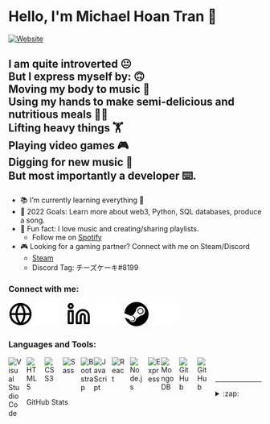 # Hello, I'm Michael Hoan Tran 👋

[![Website](https://img.shields.io/badge/Portfolio-Hi!-%2390bccb?style=for-the-badge)](https://michaelhtran.com)

## I am quite introverted 😐 <br> But I express myself by: 🙃 <br> Moving my body to music 💃 <br> Using my hands to make semi-delicious and nutritious meals 🧑‍🍳 <br> Lifting heavy things 🏋️ <br> Playing video games 🎮 <br> Digging for new music 🎵 <br> But most importantly a developer ⌨️.

- 📚 I’m currently learning everything 🤣
- 🥅 2022 Goals: Learn more about web3, Python, SQL databases, produce a song.
- 🎵 Fun fact: I love music and creating/sharing playlists.
  - Follow me on [Spotify](https://open.spotify.com/user/michaelhtran120?si=c3078f41300b481b)
- 🎮 Looking for a gaming partner? Connect with me on Steam/Discord
  - [Steam](https://steamcommunity.com/id/eMpTykeki/)
  - Discord Tag: チーズケーキ#8199

### Connect with me:

[![website](./img/globe-light.svg)](https://michaelhtran.com#gh-light-mode-only)
[![website](./img/globe-dark.svg)](https://michaelhtran.com#gh-dark-mode-only)
&nbsp;&nbsp;
[![website](./img/linkedin-light.svg)](https://linkedin.com/in/michaelhtran120#gh-light-mode-only)
[![website](./img/linkedin-dark.svg)](https://linkedin.com/in/michaelhtran120#gh-dark-mode-only)
&nbsp;&nbsp;
[![website](./img/steam-light.svg)](https://steamcommunity.com/id/eMpTykeki/#gh-light-mode-only)
[![website](./img/steam-dark.svg)](https://steamcommunity.com/id/eMpTykeki/#gh-dark-mode-only)
&nbsp;&nbsp;

### Languages and Tools:

<img align="left" alt="Visual Studio Code" width="26px" src="https://cdn.jsdelivr.net/gh/devicons/devicon/icons/vscode/vscode-original.svg" style="padding-right:10px;" />
<img align="left" alt="HTML5" width="26px" src="https://cdn.jsdelivr.net/gh/devicons/devicon/icons/html5/html5-original.svg" style="padding-right:10px;" />
<img align="left" alt="CSS3" width="26px" src="https://cdn.jsdelivr.net/gh/devicons/devicon/icons/css3/css3-original.svg" style="padding-right:10px;" />
<img align="left" alt="Sass" width="26px" src="https://cdn.jsdelivr.net/gh/devicons/devicon/icons/sass/sass-original.svg" style="padding-right:10px;" />
<img align="left" alt="Bootstrap" width="26px" src="https://cdn.jsdelivr.net/gh/devicons/devicon/icons/bootstrap/bootstrap-original.svg" />
<img align="left" alt="JavaScript" width="26px" src="https://cdn.jsdelivr.net/gh/devicons/devicon/icons/javascript/javascript-original.svg" style="padding-right:10px;" />
<img align="left" alt="React" width="26px" src="https://cdn.jsdelivr.net/gh/devicons/devicon/icons/react/react-original.svg" style="padding-right:10px;" />
<img align="left" alt="Node.js" width="26px" src="https://cdn.jsdelivr.net/gh/devicons/devicon/icons/nodejs/nodejs-original.svg" style="padding-right:10px;" />
<img align="left" alt="Express" width="26px" src="https://cdn.jsdelivr.net/gh/devicons/devicon/icons/express/express-original.svg" />
<img align="left" alt="MongoDB" width="26px" src="https://cdn.jsdelivr.net/gh/devicons/devicon/icons/mongodb/mongodb-original.svg" style="padding-right:10px;" />
<img align="left" alt="GitHub" width="26px" src="https://user-images.githubusercontent.com/3369400/139447912-e0f43f33-6d9f-45f8-be46-2df5bbc91289.png" style="padding-right:10px;" />
<img align="left" alt="GitHub" width="26px" src="https://user-images.githubusercontent.com/3369400/139448065-39a229ba-4b06-434b-bc67-616e2ed80c8f.png" style="padding-right:10px;" />

<br />
<br />

---

<details>
  <summary>:zap: GitHub Stats</summary>

  <img align="left" alt="michaelhtran120's GitHub Stats" src="https://github-readme-stats.vercel.app/api?username=michaelhtran120&show_icons=true&theme=noctis_minimus" />

</details>

[website]: https://michaelhtran.com
[linkedin]: https://linkedin.com/in/michaelhtran120
